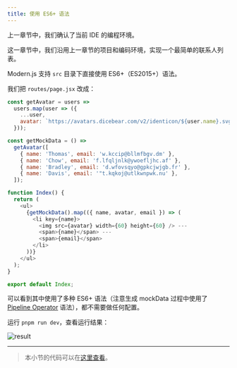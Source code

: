 ```yaml
---
title: 使用 ES6+ 语法
---
```


上一章节中，我们确认了当前 IDE 的编程环境。

这一章节中，我们沿用上一章节的项目和编码环境，实现一个最简单的联系人列表。

Modern.js 支持 `src` 目录下直接使用 ES6+（ES2015+）语法。

我们把 `routes/page.jsx` 改成：

```js
const getAvatar = users =>
  users.map(user => ({
    ...user,
    avatar: `https://avatars.dicebear.com/v2/identicon/${user.name}.svg`,
  }));

const getMockData = () =>
  getAvatar([
    { name: 'Thomas', email: 'w.kccip@bllmfbgv.dm' },
    { name: 'Chow', email: 'f.lfqljnlk@ywoefljhc.af' },
    { name: 'Bradley', email: 'd.wfovsqyo@gpkcjwjgb.fr' },
    { name: 'Davis', email: '"t.kqkoj@utlkwnpwk.nu' },
  ]);

function Index() {
  return (
    <ul>
      {getMockData().map(({ name, avatar, email }) => (
        <li key={name}>
          <img src={avatar} width={60} height={60} /> ---
          <span>{name}</span> ---
          <span>{email}</span>
        </li>
      ))}
    </ul>
  );
}

export default Index;
```

可以看到其中使用了多种 ES6+ 语法（注意生成 mockData 过程中使用了 [Pipeline Operator](https://babeljs.io/docs/en/babel-plugin-proposal-pipeline-operator) 语法），都不需要做任何配置。

运行 `pnpm run dev`，查看运行结果：

![result](https://lf3-static.bytednsdoc.com/obj/eden-cn/aphqeh7uhohpquloj/modern-js/docs/contacts.png)

---

> 本小节的代码可以在[这里查看](https://github.com/modern-js-dev/modern-js-examples/tree/main/tutorials/c04/hello-modern)。

